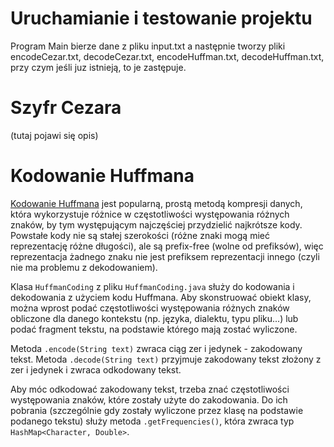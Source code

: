 # Uruchamianie i testowanie projektu

Program Main bierze dane z pliku input.txt a następnie tworzy pliki encodeCezar.txt, decodeCezar.txt, encodeHuffman.txt, decodeHuffman.txt, przy czym jeśli juz istnieją, to je zastępuje. 

# Szyfr Cezara

(tutaj pojawi się opis)

# Kodowanie Huffmana

[Kodowanie Huffmana](https://en.wikipedia.org/wiki/Huffman_coding) jest popularną, prostą metodą kompresji danych, która wykorzystuje różnice w częstotliwości występowania różnych znaków, by tym występującym najczęściej przydzielić najkrótsze kody. Powstałe kody nie są stałej szerokości (różne znaki mogą mieć reprezentację różne długości), ale są prefix-free (wolne od prefiksów), więc reprezentacja żadnego znaku nie jest prefiksem reprezentacji innego (czyli nie ma problemu z dekodowaniem).

Klasa `HuffmanCoding` z pliku `HuffmanCoding.java` służy do kodowania i dekodowania z użyciem kodu Huffmana. Aby skonstruować obiekt klasy, można wprost podać częstotliwości występowania różnych znaków obliczone dla danego kontekstu (np. języka, dialektu, typu pliku...) lub podać fragment tekstu, na podstawie którego mają zostać wyliczone.

Metoda `.encode(String text)` zwraca ciąg zer i jedynek - zakodowany tekst. Metoda `.decode(String text)` przyjmuje zakodowany tekst złożony z zer i jedynek i zwraca odkodowany tekst.

Aby móc odkodować zakodowany tekst, trzeba znać częstotliwości występowania znaków, które zostały użyte do zakodowania. Do ich pobrania (szczególnie gdy zostały wyliczone przez klasę na podstawie podanego tekstu) służy metoda `.getFrequencies()`, która zwraca typ `HashMap<Character, Double>`.
